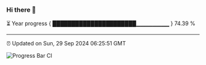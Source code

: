 ### Hi there 👋

⏳ Year progress { ██████████████████████▁▁▁▁▁▁▁▁ } 74.39 %

---

⏰ Updated on Sun, 29 Sep 2024 06:25:51 GMT

![Progress Bar CI](https://github.com/liununu/liununu/workflows/Progress%20Bar%20CI/badge.svg)
